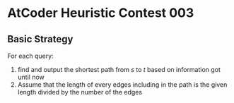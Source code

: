 # AtCoder Heuristic Contest 003

## Basic Strategy

For each query:
1. find and output the shortest path from _s_ to _t_ based on information got until now
2. Assume that the length of every edges including in the path is the given length divided by the number of the edges
